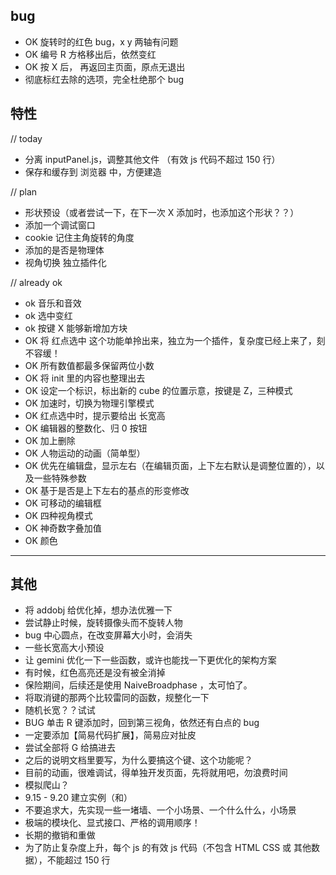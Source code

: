 ## bug

- OK 旋转时的红色 bug，x y 两轴有问题
- OK 编号 R 方格移出后，依然变红
- OK 按 X 后， 再返回主页面，原点无退出
- 彻底标红去除的选项，完全杜绝那个 bug


## 特性

// today
- 分离 inputPanel.js，调整其他文件 （有效 js 代码不超过 150 行）
- 保存和缓存到 浏览器 中，方便建造

// plan
- 形状预设（或者尝试一下，在下一次 X 添加时，也添加这个形状？？）
- 添加一个调试窗口
- cookie 记住主角旋转的角度
- 添加的是否是物理体
- 视角切换 独立插件化

// already ok
- ok 音乐和音效
- ok 选中变红
- ok 按键 X 能够新增加方块
- OK 将 红点选中 这个功能单拎出来，独立为一个插件，复杂度已经上来了，刻不容缓！
- OK 所有数值都最多保留两位小数
- OK 将 init 里的内容也整理出去
- OK 设定一个标识，标出新的 cube 的位置示意，按键是 Z，三种模式
- OK 加速时，切换为物理引擎模式
- OK 红点选中时，提示要给出 长宽高
- OK 编辑器的整数化、归 0 按钮
- OK 加上删除
- OK 人物运动的动画（简单型）
- OK 优先在编辑盘，显示左右（在编辑页面，上下左右默认是调整位置的），以及一些特殊参数
- OK 基于是否是上下左右的基点的形变修改
- OK 可移动的编辑框
- OK 四种视角模式
- OK 神奇数字叠加值
- OK 颜色


-------

## 其他

- 将 addobj 给优化掉，想办法优雅一下
- 尝试静止时候，旋转摄像头而不旋转人物
- bug 中心圆点，在改变屏幕大小时，会消失
- 一些长宽高大小预设
- 让 gemini 优化一下一些函数，或许也能找一下更优化的架构方案
- 有时候，红色高亮还是没有被全消掉
- 保险期间，后续还是使用 NaiveBroadphase ，太可怕了。
- 将取消键的那两个比较雷同的函数，规整化一下
- 随机长宽？？试试
- BUG 单击 R 键添加时，回到第三视角，依然还有白点的 bug
- 一定要添加【简易代码扩展】，简易应对扯皮
- 尝试全部将 G 给搞进去
- 之后的说明文档里要写，为什么要搞这个键、这个功能呢？
- 目前的动画，很难调试，得单独开发页面，先将就用吧，勿浪费时间
- 模拟爬山？
- 9.15 - 9.20 建立实例（和）
- 不要追求大，先实现一些一堵墙、一个小场景、一个什么什么，小场景
- 极端的模块化、显式接口、严格的调用顺序！
- 长期的撤销和重做
- 为了防止复杂度上升，每个 js 的有效 js 代码（不包含 HTML CSS 或 其他数据），不能超过 150 行
